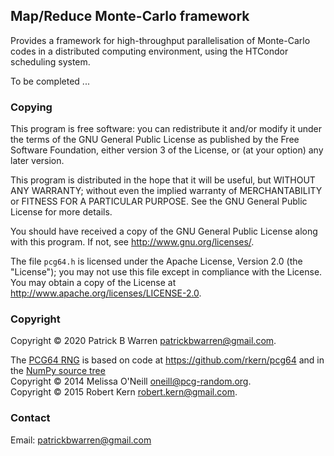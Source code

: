 ## Map/Reduce Monte-Carlo framework

Provides a framework for high-throughput parallelisation of
Monte-Carlo codes in a distributed computing environment, using the
HTCondor scheduling system.

To be completed ...

### Copying

This program is free software: you can redistribute it and/or modify
it under the terms of the GNU General Public License as published by
the Free Software Foundation, either version 3 of the License, or
(at your option) any later version.

This program is distributed in the hope that it will be useful, but
WITHOUT ANY WARRANTY; without even the implied warranty of
MERCHANTABILITY or FITNESS FOR A PARTICULAR PURPOSE.  See the GNU
General Public License for more details.

You should have received a copy of the GNU General Public License
along with this program.  If not, see
<http://www.gnu.org/licenses/>.

The file `pcg64.h` is licensed under the Apache License, Version 2.0
(the "License"); you may not use this file except in compliance with
the License. You may obtain a copy of the License at
http://www.apache.org/licenses/LICENSE-2.0.

### Copyright

Copyright &copy; 2020 Patrick B Warren <patrickbwarren@gmail.com>.

The [PCG64 RNG](https://www.pcg-random.org/) is based on code at
https://github.com/rkern/pcg64 and in the
[NumPy source tree](https://github.com/numpy/numpy/tree/master/numpy/random)  
Copyright &copy; 2014 Melissa O'Neill <oneill@pcg-random.org>.  
Copyright &copy; 2015 Robert Kern <robert.kern@gmail.com>.

### Contact

Email: <patrickbwarren@gmail.com>

